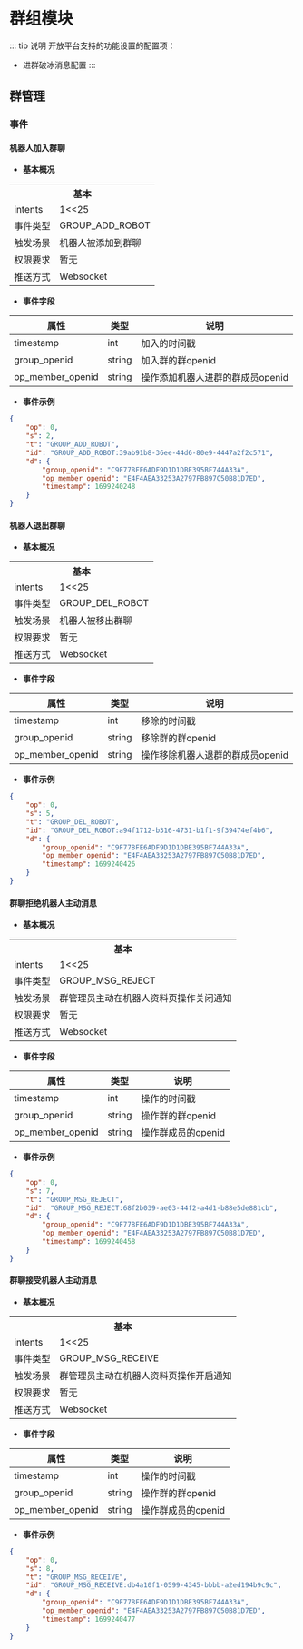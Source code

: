 # 群组模块

<!-- > 开放平台支持的功能设置的配置项：
> - 进群破冰消息配置 -->

::: tip 说明
开放平台支持的功能设置的配置项：
- 进群破冰消息配置
:::

## 群管理

<!-- ### 🚫获取群资料信息

暂不对外开放

### 🚫获取机器人加入群列表

暂不对外开放 -->

### 事件

#### 机器人加入群聊

- **基本概况**

<table>
	<tr>
	  <th colspan="2">基本</th>
	</tr>
  <tr>
    <td>intents</td>
    <td>1<<25</td>
	</tr>
  <tr>
    <td>事件类型</td>
    <td>GROUP_ADD_ROBOT</td>
	</tr>
	<tr>
    <td>触发场景</td>
    <td>机器人被添加到群聊</td>
	</tr>
  <tr>
    <td>权限要求</td>
    <td>暂无</td>
	</tr>
	<tr>
    <td>推送方式</td>
    <td>Websocket</td>
	</tr>
</table>

- **事件字段**

| **属性** | **类型** | **说明** |
| --- | --- | --- |
| timestamp | int | 加入的时间戳 |
| group_openid | string | 加入群的群openid |
| op_member_openid | string | 操作添加机器人进群的群成员openid |

- **事件示例**

```json
{
	"op": 0,
	"s": 2,
	"t": "GROUP_ADD_ROBOT",
	"id": "GROUP_ADD_ROBOT:39ab91b8-36ee-44d6-80e9-4447a2f2c571",
	"d": {
		"group_openid": "C9F778FE6ADF9D1D1DBE395BF744A33A",
		"op_member_openid": "E4F4AEA33253A2797FB897C50B81D7ED",
		"timestamp": 1699240248
	}
}
```

#### 机器人退出群聊

- **基本概况**

<table>
	<tr>
	  <th colspan="2">基本</th>
	</tr>
  <tr>
    <td>intents</td>
    <td>1<<25</td>
	</tr>
  <tr>
    <td>事件类型</td>
    <td>GROUP_DEL_ROBOT</td>
	</tr>
	<tr>
    <td>触发场景</td>
    <td>机器人被移出群聊</td>
	</tr>
  <tr>
    <td>权限要求</td>
    <td>暂无</td>
	</tr>
	<tr>
    <td>推送方式</td>
    <td>Websocket</td>
	</tr>
</table>

- **事件字段**

| **属性** | **类型** | **说明** |
| --- | --- | --- |
| timestamp | int | 移除的时间戳 |
| group_openid | string | 移除群的群openid |
| op_member_openid | string | 操作移除机器人退群的群成员openid |

- **事件示例**

```json
{
	"op": 0,
	"s": 5,
	"t": "GROUP_DEL_ROBOT",
	"id": "GROUP_DEL_ROBOT:a94f1712-b316-4731-b1f1-9f39474ef4b6",
	"d": {
		"group_openid": "C9F778FE6ADF9D1D1DBE395BF744A33A",
		"op_member_openid": "E4F4AEA33253A2797FB897C50B81D7ED",
		"timestamp": 1699240426
	}
}
```


#### 群聊拒绝机器人主动消息

- **基本概况**

<table>
	<tr>
	  <th colspan="2">基本</th>
	</tr>
  <tr>
    <td>intents</td>
    <td>1<<25</td>
	</tr>
  <tr>
    <td>事件类型</td>
    <td>GROUP_MSG_REJECT</td>
	</tr>
	<tr>
    <td>触发场景</td>
    <td>群管理员主动在机器人资料页操作关闭通知</td>
	</tr>
  <tr>
    <td>权限要求</td>
    <td>暂无</td>
	</tr>
	<tr>
    <td>推送方式</td>
    <td>Websocket</td>
	</tr>
</table>

- **事件字段**

| **属性** | **类型** | **说明** |
| --- | --- | --- |
| timestamp | int | 操作的时间戳 |
| group_openid | string | 操作群的群openid |
| op_member_openid | string | 操作群成员的openid |

- **事件示例**

```json
{
	"op": 0,
	"s": 7,
	"t": "GROUP_MSG_REJECT",
	"id": "GROUP_MSG_REJECT:68f2b039-ae03-44f2-a4d1-b88e5de881cb",
	"d": {
		"group_openid": "C9F778FE6ADF9D1D1DBE395BF744A33A",
		"op_member_openid": "E4F4AEA33253A2797FB897C50B81D7ED",
		"timestamp": 1699240458
	}
}
```

#### 群聊接受机器人主动消息

- **基本概况**

<table>
	<tr>
	  <th colspan="2">基本</th>
	</tr>
  <tr>
    <td>intents</td>
    <td>1<<25</td>
	</tr>
  <tr>
    <td>事件类型</td>
    <td>GROUP_MSG_RECEIVE</td>
	</tr>
	<tr>
    <td>触发场景</td>
    <td>群管理员主动在机器人资料页操作开启通知</td>
	</tr>
  <tr>
    <td>权限要求</td>
    <td>暂无</td>
	</tr>
	<tr>
    <td>推送方式</td>
    <td>Websocket</td>
	</tr>
</table>

- **事件字段**

| **属性** | **类型** | **说明** |
| --- | --- | --- |
| timestamp | int | 操作的时间戳 |
| group_openid | string | 操作群的群openid |
| op_member_openid | string | 操作群成员的openid |

- **事件示例**

```json
{
	"op": 0,
	"s": 8,
	"t": "GROUP_MSG_RECEIVE",
	"id": "GROUP_MSG_RECEIVE:db4a10f1-0599-4345-bbbb-a2ed194b9c9c",
	"d": {
		"group_openid": "C9F778FE6ADF9D1D1DBE395BF744A33A",
		"op_member_openid": "E4F4AEA33253A2797FB897C50B81D7ED",
		"timestamp": 1699240477
	}
}
```

<!-- ## 群成员

### 获取群内成员列表

\[内邀开放\]

::: tip 说明
获取群成员 openid 列表
:::

- **请求**

<table>
	<tr>
	  <th colspan="2">基本</th>
	</tr>
  <tr>
    <td>HTTP URL</td>
    <td>/v2/groups/{group_openid}/members</td>
	</tr>
  <tr>
    <td>HTTP Method</td>
    <td>POST</td>
	</tr>
</table>

- **路径参数**

| **属性** | **类型** | **必填** | **说明** |
| --- | --- | --- | --- |
| group_openid | string | 是 | 群聊的 openid |

- **请求参数**

| **属性** | **类型** | **必填** | **说明** |
| --- | --- | --- | --- |
| limit | int | 否 | 每页限制数量 1-500 |
| start_index | int | 否 | 首页输入 0，后续填入返回参数的 next_index |

- **返回参数**

| **属性** | **类型** | **说明** |
| --- | --- | --- |
| members | object[] | openid 列表{member_openid:'',join_timestamp: 0} |
| next_index | int | 下一页的拉取标记位 |

- **错误码**

| **错误码** | **错误码取值** |
| --- | --- |
| 0 | ok | -->

<!-- ### 事件

#### 🚫用户加入群聊

暂不对外开放

#### 🚫用户退出群聊

暂不对外开放

## 三方平台

### 🚫获取小程序链接

暂不对外开放 -->
